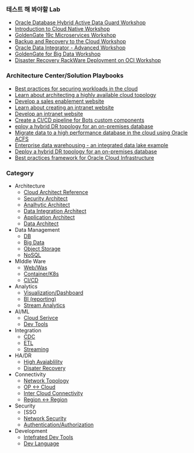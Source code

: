 ### 테스트 해 봐야할 Lab
* [Oracle Database Hybrid Active Data Guard Workshop](https://apexapps.oracle.com/pls/apex/dbpm/r/livelabs/view-workshop?wid=609&session=7712026125081)
* [Introduction to Cloud Native Workshop](https://apexapps.oracle.com/pls/apex/dbpm/r/livelabs/workshop-attendee-2?p210_workshop_id=709&p210_type=3&session=10848354533400)
* [GoldenGate 19c Microservices Workshop](https://apexapps.oracle.com/pls/apex/dbpm/r/livelabs/workshop-attendee-2?p210_workshop_id=585&p210_type=3&session=114317155690746)
* [Backup and Recovery to the Cloud Workshop](https://apexapps.oracle.com/pls/apex/dbpm/r/livelabs/view-workshop?wid=580)
* [Oracle Data Integrator - Advanced Workshop](https://apexapps.oracle.com/pls/apex/dbpm/r/livelabs/workshop-attendee-2?p210_workshop_id=775&p210_type=3&session=117270244369178)
* [GoldenGate for Big Data Workshop](https://apexapps.oracle.com/pls/apex/dbpm/r/livelabs/view-workshop?wid=692)
* [Disaster Recovery RackWare Deployment on OCI Workshop](https://apexapps.oracle.com/pls/apex/dbpm/r/livelabs/view-workshop?p180_id=718&session=17550120240843)

### Architecture Center/Solution Playbooks
* [Best practices for securing workloads in the cloud](https://docs.oracle.com/en/solutions/oci-best-practices-security/secure-compute-instances1.html#GUID-FF972866-3865-45FD-B651-72A624FE6AAE)
* [Learn about architecting a highly available cloud topology](https://docs.oracle.com/en/solutions/design-ha/index.html#GUID-D246FCD4-A9A1-47BB-9D72-A27633D539BD)
* [Develop a sales enablement website](https://docs.oracle.com/en/solutions/develop-sales-enablement-site/index.html#GUID-6AB1DBBA-F9F7-4A63-BBC4-DE65D8A640D4)
* [Learn about creating an intranet website](https://docs.oracle.com/en/solutions/learn-about-create-intranet-website/index.html#GUID-F2EDA5BD-66BE-48CF-A0B6-5D04DBACACDA)
* [Develop an intranet website](https://docs.oracle.com/en/solutions/develop-intranet-website/index.html#GUID-82892EAC-386A-4922-9952-5A7ABC8FA7D6)
* [Create a CI/CD pipeline for Bots custom components](https://docs.oracle.com/en/solutions/create-cicd-pipeline-custom-components/index.html#GUID-3F118956-E1B3-44CE-A8EE-E9062DB5F73A)
* [eploy a hybrid DR topology for an on-premises database](https://docs.oracle.com/en/solutions/standby-database-in-cloud/index.html#GUID-89E40108-8E76-4C10-A236-6D1683CD08E4)
* [Migrate data to a high performance database in the cloud using Oracle ACFS](https://docs.oracle.com/en/solutions/migrate-database-with-data-pump/index.html#GUID-EFE82F3A-2C6B-44B3-8158-E39D36E86FAF)
* [Enterprise data warehousing - an integrated data lake example](https://docs.oracle.com/en/solutions/oci-curated-analysis/index.html#GUID-7FF7A024-5EB0-414B-A1A5-4718929DC7F2)
* [Deploy a hybrid DR topology for an on-premises database](https://docs.oracle.com/en/solutions/standby-database-in-cloud/index.html#GUID-59963446-74C0-4C95-BC66-F9FC63D1DA3A)
* [Best practices framework for Oracle Cloud Infrastructure](https://docs.oracle.com/en/solutions/oci-best-practices/manage-identities-and-authorization.html#GUID-ECDA4F04-3010-4E40-A93F-CD516869A24F)
### Category

* Architecture
  * [Cloud Architect Reference  ]()
  * [Security Architect         ]()
  * [Analhytic Architect        ]()
  * [Data Integration Architect ]()
  * [Application Architect      ]()
  * [Data Architect             ]()
* Data Management
  * [DB             ]()
  * [Big Data       ]()
  * [Object Storage ]()
  * [NoSQL          ]()
* MIddle Ware
  * [Web/Was      ]()
  * [Container/K8s]()
  * [CI/CD        ]()
* Analytics
  * [Visualization/Dashboard ]()
  * [BI (reporting)          ]()
  * [Stream Analytics        ]()
* AI/ML
  * [Cloud Serivce]()
  * [Dev Tools    ]()
* Integration
  * [CDC      ]()
  * [ETL      ]()
  * [Streaming]()
* HA/DR
  * [High Avaiablility]()
  * [Disater Recovery ]()
* Connectivity
  * [Network Topology        ]()
  * [OP <-> Cloud            ]()
  * [Inter Cloud Connectivity]()
  * [Region <-> Region       ]()
* Security  
  * [SSO
  * [Network Security            ]()
  * [Authentication/Authorization]()
* Development
  * [Intefrated Dev Tools]()
  * [Dev Language        ]()
			
